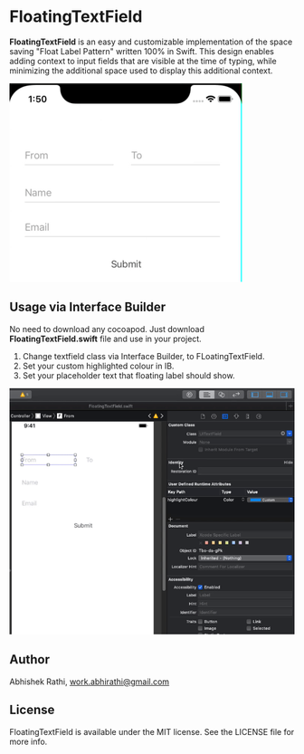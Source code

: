 # FloatingTextField

**FloatingTextField** is an easy and customizable implementation of the space saving "Float Label Pattern" written 100% in Swift.
This design enables adding context to input fields that are visible at the time of typing, 
while minimizing the additional space used to display this additional context. 


![](images/working-display.gif)

## Usage via Interface Builder

No need to download any cocoapod. Just download **FloatingTextField.swift** file and use in your project. 
1. Change textfield class via Interface Builder, to FLoatingTextField.
2. Set your custom highlighted colour in IB. 
3. Set your placeholder text that floating label should show. 

![](images/usage-display.gif)


## Author
Abhishek Rathi, work.abhirathi@gmail.com

## License
FloatingTextField is available under the MIT license. See the LICENSE file for more info.
